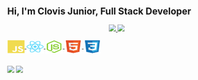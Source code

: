 ## Hi, I'm Clovis Junior, Full Stack Developer
<div align="center">
  <a href="https://github.com/csvjunior">
  <img height="180em" src="https://github-readme-stats.vercel.app/api?username=csvjunior&show_icons=true&theme=tokyonight&include_all_commits=true&count_private=true"/>
  <img height="180em" src="https://github-readme-stats.vercel.app/api/top-langs/?username=csvjunior&layout=compact&langs_count=7&theme=tokyonight"/>
</div>
<div style="display: inline_block"><br>
  <img align="center" alt="csvjunior-Js" height="30" width="40" src="https://raw.githubusercontent.com/devicons/devicon/master/icons/javascript/javascript-plain.svg">
  <img align="center" alt="csvjunior-React" height="30" width="40" src="https://raw.githubusercontent.com/devicons/devicon/master/icons/react/react-original.svg">
  <img align="center" alt="csvjunior-React" height="30" width="40" src="https://raw.githubusercontent.com/devicons/devicon/master/icons/nodejs/nodejs-original.svg">
  <img align="center" alt="csvjunior-HTML" height="30" width="40" src="https://raw.githubusercontent.com/devicons/devicon/master/icons/html5/html5-original.svg">
  <img align="center" alt="csvjunior-CSS" height="30" width="40" src="https://raw.githubusercontent.com/devicons/devicon/master/icons/css3/css3-original.svg">
</div>
  
  ##
 
<div> 
  <a href = "mailto:csv.junior@gmail.com"><img src="https://img.shields.io/badge/-Gmail-%23333?style=for-the-badge&logo=gmail&logoColor=white" target="_blank"></a>
  <a href="https://www.linkedin.com/in/clovis-veiga-31624a126/" target="_blank"><img src="https://img.shields.io/badge/-LinkedIn-%230077B5?style=for-the-badge&logo=linkedin&logoColor=white" target="_blank"></a>
 
</div>

